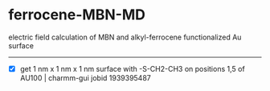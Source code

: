 # ferrocene-MBN-MD
electric field calculation of MBN and alkyl-ferrocene functionalized Au surface

----
- [X] get 1 nm x 1 nm x 1 nm surface with -S-CH2-CH3 on positions 1,5 of AU100 | charmm-gui jobid 1939395487
